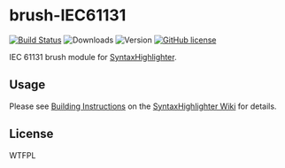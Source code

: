 # brush-IEC61131

[![Build Status](https://travis-ci.org/nu-soft/brush-IEC61131.svg)](https://travis-ci.org/nu-soft/brush-IEC61131)
![Downloads](https://img.shields.io/npm/dm/brush-IEC61131.svg)
![Version](https://img.shields.io/npm/v/brush-IEC61131.svg)
[![GitHub license](https://img.shields.io/github/license/nu-soft/brush-IEC61131.svg)]()

IEC 61131 brush module for [SyntaxHighlighter](https://github.com/syntaxhighlighter/syntaxhighlighter).

## Usage

Please see [Building Instructions](https://github.com/syntaxhighlighter/syntaxhighlighter/wiki/Building) on the [SyntaxHighlighter Wiki](https://github.com/syntaxhighlighter/syntaxhighlighter/wiki) for details.


## License

WTFPL
	
